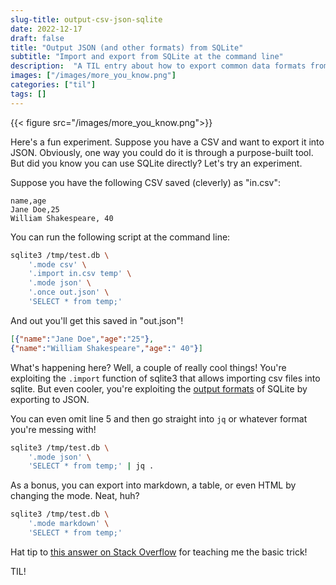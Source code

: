 ```yaml
---
slug-title: output-csv-json-sqlite
date: 2022-12-17
draft: false
title: "Output JSON (and other formats) from SQLite"
subtitle: "Import and export from SQLite at the command line"
description:  "A TIL entry about how to export common data formats from SQLite at the command line"
images: ["/images/more_you_know.png"]
categories: ["til"]
tags: []
---
```


{{< figure src="/images/more_you_know.png">}}

Here's a fun experiment. Suppose you have a CSV and want to export it into JSON. Obviously, one way you could do it is through a purpose-built tool. But did you know you can use SQLite directly? Let's try an experiment.

Suppose you have the following CSV saved (cleverly) as "in.csv":

```csv
name,age
Jane Doe,25
William Shakespeare, 40
```

You can run the following script at the command line:

```sh {linenos=true}
sqlite3 /tmp/test.db \
    '.mode csv' \
    '.import in.csv temp' \
    '.mode json' \
    '.once out.json' \
    'SELECT * from temp;'
```
And out you'll get this saved in "out.json"! 

```json
[{"name":"Jane Doe","age":"25"},
{"name":"William Shakespeare","age":" 40"}]
```

What's happening here? Well, a couple of really cool things! You're exploiting the `.import` function of sqlite3 that allows importing csv files into sqlite. But even cooler, you're exploiting the [output formats](https://sqlite.org/cli.html#changing_output_formats) of SQLite by exporting to JSON.

You can even omit line 5 and then go straight into `jq` or whatever format you're messing with! 

```sh
sqlite3 /tmp/test.db \
    '.mode json' \
    'SELECT * from temp;' | jq .
```

As a bonus, you can export into markdown, a table, or even HTML by changing the mode. Neat, huh?

```sh
sqlite3 /tmp/test.db \
    '.mode markdown' \
    'SELECT * from temp;'
```

Hat tip to [this answer on Stack Overflow](https://stackoverflow.com/a/67186486) for teaching me the basic trick!

TIL!